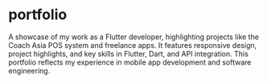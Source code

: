 # portfolio
 A showcase of my work as a Flutter developer, highlighting projects like the Coach Asia POS system and freelance apps. It features responsive design, project highlights, and key skills in Flutter, Dart, and API integration. This portfolio reflects my experience in mobile app development and software engineering.
